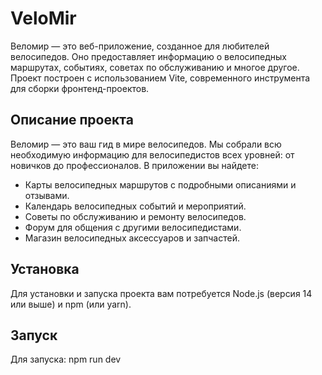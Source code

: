 # VeloMir

Веломир — это веб-приложение, созданное для любителей велосипедов. Оно предоставляет информацию о велосипедных маршрутах, событиях, советах по обслуживанию и многое другое. Проект построен с использованием Vite, современного инструмента для сборки фронтенд-проектов.

## Описание проекта

Веломир — это ваш гид в мире велосипедов. Мы собрали всю необходимую информацию для велосипедистов всех уровней: от новичков до профессионалов. В приложении вы найдете:

- Карты велосипедных маршрутов с подробными описаниями и отзывами.
- Календарь велосипедных событий и мероприятий.
- Советы по обслуживанию и ремонту велосипедов.
- Форум для общения с другими велосипедистами.
- Магазин велосипедных аксессуаров и запчастей.

## Установка

Для установки и запуска проекта вам потребуется Node.js (версия 14 или выше) и npm (или yarn).

## Запуск

Для запуска: npm run dev
